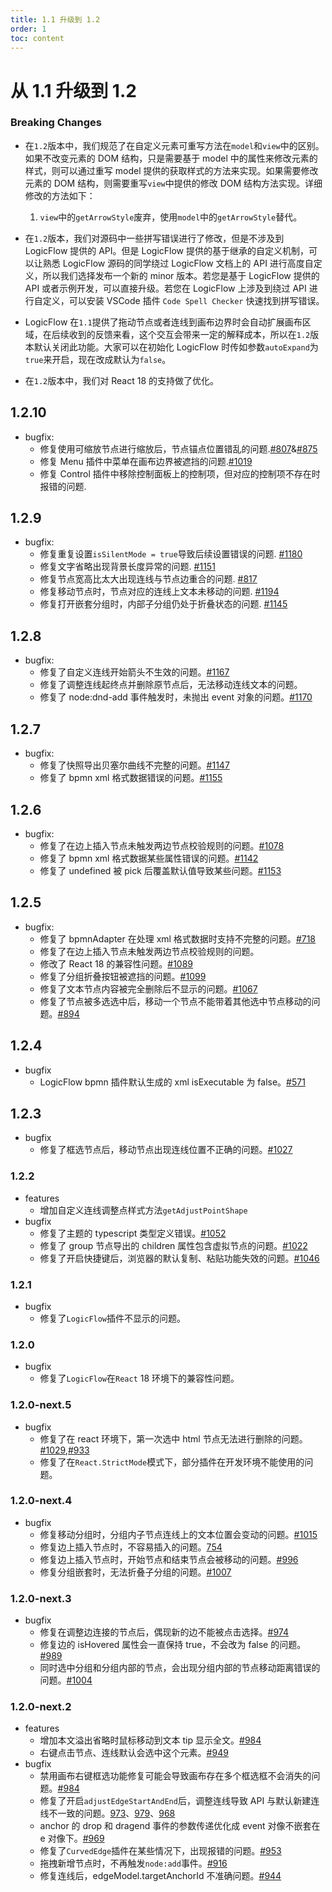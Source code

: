 ```yaml
---
title: 1.1 升级到 1.2
order: 1
toc: content
---
```

# 从 1.1 升级到 1.2

### Breaking Changes

- 在`1.2`版本中，我们规范了在自定义元素可重写方法在`model`和`view`中的区别。如果不改变元素的 DOM 结构，只是需要基于 model 中的属性来修改元素的样式，则可以通过重写 model 提供的获取样式的方法来实现。如果需要修改元素的 DOM 结构，则需要重写`view`中提供的修改 DOM 结构方法实现。详细修改的方法如下：

  1. `view`中的`getArrowStyle`废弃，使用`model`中的`getArrowStyle`替代。

- 在`1.2`版本，我们对源码中一些拼写错误进行了修改，但是不涉及到 LogicFlow 提供的 API。但是 LogicFlow 提供的基于继承的自定义机制，可以让熟悉 LogicFlow 源码的同学绕过 LogicFlow 文档上的 API 进行高度自定义，所以我们选择发布一个新的 minor 版本。若您是基于 LogicFlow 提供的 API 或者示例开发，可以直接升级。若您在 LogicFlow 上涉及到绕过 API 进行自定义，可以安装 VSCode 插件 `Code Spell Checker` 快速找到拼写错误。

- LogicFlow 在`1.1`提供了拖动节点或者连线到画布边界时会自动扩展画布区域，在后续收到的反馈来看，这个交互会带来一定的解释成本，所以在`1.2`版本默认关闭此功能。大家可以在初始化 LogicFlow 时传如参数`autoExpand`为`true`来开启，现在改成默认为`false`。

- 在`1.2`版本中，我们对 React 18 的支持做了优化。

## 1.2.10

- bugfix:
  - 修复使用可缩放节点进行缩放后，节点锚点位置错乱的问题.[#807](https://github.com/didi/LogicFlow/issues/807)&[#875](https://github.com/didi/LogicFlow/issues/875)
  - 修复 Menu 插件中菜单在画布边界被遮挡的问题.[#1019](https://github.com/didi/LogicFlow/issues/1019)
  - 修复 Control 插件中移除控制面板上的控制项，但对应的控制项不存在时报错的问题.

## 1.2.9

- bugfix:
  - 修复重复设置`isSilentMode = true`导致后续设置错误的问题. [#1180](https://github.com/didi/LogicFlow/issues/1180)
  - 修复文字省略出现背景长度异常的问题. [#1151](https://github.com/didi/LogicFlow/issues/1151)
  - 修复节点宽高比太大出现连线与节点边重合的问题. [#817](https://github.com/didi/LogicFlow/issues/817)
  - 修复移动节点时，节点对应的连线上文本未移动的问题. [#1194](https://github.com/didi/LogicFlow/pull/1194)
  - 修复打开嵌套分组时，内部子分组仍处于折叠状态的问题. [#1145](https://github.com/didi/LogicFlow/issues/1145)

## 1.2.8

- bugfix:
  - 修复了自定义连线开始箭头不生效的问题。[#1167](https://github.com/didi/LogicFlow/issues/1167)
  - 修复了调整连线起终点并删除原节点后，无法移动连线文本的问题。
  - 修复了 node:dnd-add 事件触发时，未抛出 event 对象的问题。[#1170](https://github.com/didi/LogicFlow/issues/1170)

## 1.2.7

- bugfix:
  - 修复了快照导出贝塞尔曲线不完整的问题。[#1147](https://github.com/didi/LogicFlow/issues/1147)
  - 修复了 bpmn xml 格式数据错误的问题。[#1155](https://github.com/didi/LogicFlow/issues/1155)

## 1.2.6

- bugfix:
  - 修复了在边上插入节点未触发两边节点校验规则的问题。[#1078](https://github.com/didi/LogicFlow/issues/1078)
  - 修复了 bpmn xml 格式数据某些属性错误的问题。[#1142](https://github.com/didi/LogicFlow/pull/1142)
  - 修复了 undefined 被 pick 后覆盖默认值导致某些问题。[#1153](https://github.com/didi/LogicFlow/issues/1153)

## 1.2.5

- bugfix:
  - 修复了 bpmnAdapter 在处理 xml 格式数据时支持不完整的问题。[#718](https://github.com/didi/LogicFlow/issues/718)
  - 修复了在边上插入节点未触发两边节点校验规则的问题。
  - 修改了 React 18 的兼容性问题。[#1089](https://github.com/didi/LogicFlow/issues/1089)
  - 修复了分组折叠按钮被遮挡的问题。[#1099](https://github.com/didi/LogicFlow/issues/1099)
  - 修复了文本节点内容被完全删除后不显示的问题。[#1067](https://github.com/didi/LogicFlow/issues/1067)
  - 修复了节点被多选选中后，移动一个节点不能带着其他选中节点移动的问题。[#894](https://github.com/didi/LogicFlow/issues/894)

## 1.2.4

- bugfix
  - LogicFlow bpmn 插件默认生成的 xml isExecutable 为 false。[#571](https://github.com/didi/LogicFlow/issues/571)

## 1.2.3

- bugfix
  - 修复了框选节点后，移动节点出现连线位置不正确的问题。[#1027](https://github.com/didi/LogicFlow/issues/1027)

### 1.2.2

- features
  - 增加自定义连线调整点样式方法`getAdjustPointShape`
- bugfix
  - 修复了主题的 typescript 类型定义错误。[#1052](https://github.com/didi/LogicFlow/issues/1052)
  - 修复了 group 节点导出的 children 属性包含虚拟节点的问题。[#1022](https://github.com/didi/LogicFlow/issues/1022)
  - 修复了开启快捷键后，浏览器的默认复制、粘贴功能失效的问题。[#1046](https://github.com/didi/LogicFlow/issues/1046)

### 1.2.1

- bugfix
  - 修复了`LogicFlow`插件不显示的问题。

### 1.2.0

- bugfix
  - 修复了`LogicFlow`在`React` 18 环境下的兼容性问题。

### 1.2.0-next.5

- bugfix
  - 修复了在 react 环境下，第一次选中 html 节点无法进行删除的问题。[#1029](https://github.com/didi/LogicFlow/issues/1029),[#933](https://github.com/didi/LogicFlow/issues/933)
  - 修复了在`React.StrictMode`模式下，部分插件在开发环境不能使用的问题。

### 1.2.0-next.4

- bugfix
  - 修复移动分组时，分组内子节点连线上的文本位置会变动的问题。[#1015](https://github.com/didi/LogicFlow/issues/1015)
  - 修复边上插入节点时，不容易插入的问题。[754](https://github.com/didi/LogicFlow/issues/754)
  - 修复边上插入节点时，开始节点和结束节点会被移动的问题。[#996](https://github.com/didi/LogicFlow/issues/996)
  - 修复分组嵌套时，无法折叠子分组的问题。[#1007](https://github.com/didi/LogicFlow/issues/1007)

### 1.2.0-next.3

- bugfix
  - 修复在调整边连接的节点后，偶现新的边不能被点击选择。[#974](https://github.com/didi/LogicFlow/issues/974)
  - 修复边的 isHovered 属性会一直保持 true，不会改为 false 的问题。[#989](https://github.com/didi/LogicFlow/issues/989)
  - 同时选中分组和分组内部的节点，会出现分组内部的节点移动距离错误的问题。[#1004](https://github.com/didi/LogicFlow/issues/1004)

### 1.2.0-next.2

- features
  - 增加本文溢出省略时鼠标移动到文本 tip 显示全文。[#984](https://github.com/didi/LogicFlow/issues/984)
  - 右键点击节点、连线默认会选中这个元素。[#949](https://github.com/didi/LogicFlow/pull/949)
- bugfix
  - 禁用画布右键框选功能修复可能会导致画布存在多个框选框不会消失的问题。[#984](https://github.com/didi/LogicFlow/issues/985)
  - 修复了开启`adjustEdgeStartAndEnd`后，调整连线导致 API 与默认新建连线不一致的问题。[973](https://github.com/didi/LogicFlow/pull/973)、[979](https://github.com/didi/LogicFlow/pull/979)、[968](https://github.com/didi/LogicFlow/pull/968)
  - anchor 的 drop 和 dragend 事件的参数传递优化成 event 对像不嵌套在 e 对像下。[#969](https://github.com/didi/LogicFlow/pull/969)
  - 修复了`CurvedEdge`插件在某些情况下，出现报错的问题。[#953](https://github.com/didi/LogicFlow/pull/953)
  - 拖拽新增节点时，不再触发`node:add`事件。[#916](https://github.com/didi/LogicFlow/pull/916)
  - 修复连线后，edgeModel.targetAnchorId 不准确问题。[#944](https://github.com/didi/LogicFlow/issues/944)
